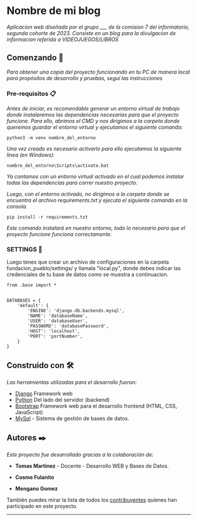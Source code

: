 # Nombre de mi blog

_Aplicacion web diseñada por el grupo ___  de la comision 7 del informatorio, segunda cohorte de 2023.
Consiste en un blog para la divulgacion de informacion referida a VIDEOJUEGOS/LIBROS_

## Comenzando 🚀

_Para obtener una copia del proyecto funcionando en tu PC de manera local para propósitos de desarrollo y pruebas, seguí las instrucciones_


### Pre-requisitos 📋

_Antes de iniciar, es recomendable generar un entorno virtual de trabajo donde instalaremos las dependencias necesarias para que el proyecto funcione. Para ello, abrimos el CMD y nos dirigimos a la carpeta donde queremos guardar el entorno virtual y ejecutamos el siguiente comando:_


```
python3 -m venv nombre_del_entorno

```
_Una vez creado es necesario activarlo para ello ejecutamos la siguiente linea (en Windows):_


```
nombre_del_entorno\Scripts\activate.bat

```

_Ya contamos con un entorno virtual activado en el cual podemos instalar todas las dependencias para correr nuestro proyecto._


_Luego, con el entorno activado, no dirigimos a la carpeta donde se encuentra el archivo requirements.txt y ejecuta el siguiente comando en la consola._

```
pip install -r requirements.txt

```
_Este comando instalará en nuestro entorno, todo lo necesario para que el proyecto funcione funciona correctamente._

### SETTINGS 🔧

Luego tenes que crear un archivo de configuraciones en la carpeta fundacion_pueblo/settings/ y llamala "local.py", donde debes indicar las credenciales de tu base de datos como se muestra a continuacion.

```
from .base import *


DATABASES = {
    'default': {
        'ENGINE': 'django.db.backends.mysql', 
        'NAME': 'databaseName',
        'USER': 'databaseUser',
        'PASSWORD': 'databasePassword',
        'HOST': 'localhost',
        'PORT': 'portNumber',
    }
}

```


## Construido con 🛠️

_Las herramientas utilizadas para el desarrollo fueron:_

* [Django](https://www.djangoproject.com/) Framework web
* [Python](https://www.python.org/) Del lado del servidor (backend)
* [Bootstrap](https://getbootstrap.com/) Framework web para el desarrollo frontend (HTML, CSS, JavaScript)
* [MySql](https://www.mysql.com/) - Sistema de gestión de bases de datos.


## Autores ✒️

_Este proyecto fue desarrollado gracias a la colaboración de:_

* **Tomas Martinez** - Docente - Desarrollo WEB y Bases de Datos.

* **Cosme Fulanito** 
* **Mengano Gomez** 



También puedes mirar la lista de todos los [contribuyentes](https://github.com/tomimartinez28/blog-comision-7/graphs/contributors) quíenes han participado en este proyecto. 




---
